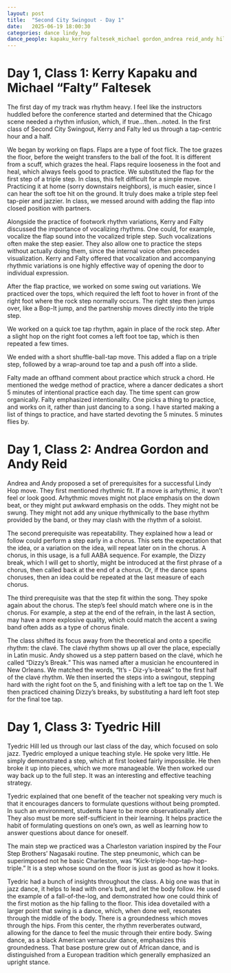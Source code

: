 ```yaml
---
layout: post
title:  "Second City Swingout - Day 1"
date:   2025-06-19 18:00:30
categories: dance lindy_hop
dance_people: kapaku_kerry faltesek_michael gordon_andrea reid_andy hill_tyedric
---
```


# Day 1, Class 1: Kerry Kapaku and Michael “Falty” Faltesek

The first day of my track was rhythm heavy.   I feel like the instructors huddled before the conference started and determined that the Chicago scene needed a rhythm infusion, which, if true…then…noted.  In the first class of Second City Swingout, Kerry and Falty led us through a tap-centric hour and a half.   

We began by working on flaps.  Flaps are a type of foot flick.  The toe grazes the floor, before the weight transfers to the ball of the foot.  It is different from a scuff, which grazes the heal.  Flaps require looseness in the foot and heal, which always feels good to practice.  We substituted the flap for the first step of a triple step.  In class, this felt difficult for a simple move.  Practicing it at home (sorry downstairs neighbors), is much easier, since I can hear the soft toe hit on the ground.  It truly does make a triple step feel tap-pier and jazzier.  In class, we messed around with adding the flap into closed position with partners. 

Alongside the practice of footwork rhythm variations, Kerry and Falty discussed the importance of vocalizing rhythms.  One could, for example, vocalize the flap sound into the vocalized triple step.  Such vocalizations often make the step easier.  They also allow one to practice the steps without actually doing them, since the internal voice often precedes visualization.  Kerry and Falty offered that vocalization and accompanying rhythmic variations is one highly effective way of opening the door to individual expression.

After the flap practice, we worked on some swing out variations.  We practiced over the tops, which required the left foot to hover in front of the right foot where the rock step normally occurs. The right step then jumps over, like a Bop-It jump, and the partnership moves directly into the triple step. 

We worked on a quick toe tap rhythm, again in place of the rock step.  After a slight hop on the right foot comes a left foot toe tap, which is then repeated a few times.

We ended with a short shuffle-ball-tap move.  This added a flap on a triple step, followed by a wrap-around toe tap and a push off into a slide. 

Falty made an offhand comment about practice which struck a chord.  He mentioned the wedge method of practice, where a dancer dedicates a short 5 minutes of intentional practice each day.  The time spent can grow organically.  Falty emphasized intentionality.  One picks a thing to practice, and works on it, rather than just dancing to a song.  I have started making a list of things to practice, and have started devoting the 5 minutes.  5 minutes flies by. 

# Day 1, Class 2: Andrea Gordon and Andy Reid

Andrea and Andy proposed a set of prerequisites for a successful Lindy Hop move.  They first mentioned rhythmic fit.  If a move is arhythmic, it won’t feel or look good.  Arhythmic moves might not place emphasis on the down beat, or they might put awkward emphasis on the odds.  They might not be swung.  They might not add any unique rhythmically to the base rhythm provided by the band, or they may clash with the rhythm of a soloist.

The second prerequisite was repeatability.  They explained how a lead or follow could perform a step early in a chorus. This sets the expectation that the idea, or a variation on the idea, will repeat later on in the chorus.  A chorus, in this usage, is a full AABA sequence.  For example, the Dizzy break, which I will get to shortly, might be introduced at the first phrase of a chorus, then called back at the end of a chorus.  Or, if the dance spans choruses, then an idea could be repeated at the last measure of each chorus. 

The third prerequisite was that the step fit within the song.  They spoke again about the chorus.  The step’s feel should match where one is in the chorus.  For example, a step at the end of the refrain, in the last A section, may have a more explosive quality, which could match the accent a swing band often adds as a type of chorus finale.  

The class shifted its focus away from the theoretical and onto a specific rhythm: the clavé.  The clavé rhythm shows up all over the place, especially in Latin music.  Andy showed us a step pattern based on the clavé, which he called “Dizzy’s Break.” This was named after a musician he encountered in New Orleans.  We matched the words, “It’s - Diz-y’s-break” to the first half of the clavé rhythm.  We then inserted the steps into a swingout, stepping hard with the right foot on the 5, and finishing with a left toe tap on the 1.  We then practiced chaining Dizzy’s breaks, by substituting a hard left foot step for the final toe tap.  

# Day 1, Class 3: Tyedric Hill

Tyedric Hill led us through our last class of the day, which focused on solo jazz.  Tyedric employed a unique teaching style.  He spoke very little. He simply demonstrated a step, which at first looked fairly impossible.  He then broke it up into pieces, which we more manageable. We then worked our way back up to the full step.   It was an interesting and effective teaching strategy. 

Tyedric explained that one benefit of the teacher not speaking very much is that it encourages dancers to formulate questions without being prompted.  In such an environment, students have to be more observationally alert.  They also must be more self-sufficient in their learning.  It helps practice the habit of formulating questions on one’s own, as well as learning how to answer questions about dance for oneself. 

The main step we practiced was a Charleston variation inspired by the Four Step Brothers’ Nagasaki routine.  The step pneumonic, which can be superimposed not he basic Charleston, was “Kick-triple-hop-tap-hop-triple.”  It is a step whose sound on the floor is just as good as how it looks. 

Tyedric had a bunch of insights throughout the class.  A big one was that in jazz dance, it helps to lead with one’s butt, and let the body follow.  He used the example of a fall-of-the-log, and demonstrated how one could think of the first motion as the hip falling to the floor.  This idea dovetailed with a larger point that swing is a dance, which, when done well, resonates through the middle of the body. There is a groundedness which moves through the hips.  From this center, the rhythm reverberates outward, allowing for the dance to feel the music through their entire body. Swing dance, as a black American vernacular dance, emphasizes this groundedness.  That base posture grew out of African dance, and is distinguished from a European tradition which generally emphasized an upright stance.